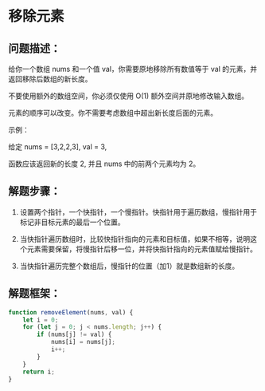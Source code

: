 # 移除元素

## **问题描述**：

给你一个数组 nums 和一个值 val，你需要原地移除所有数值等于 val 的元素，并返回移除后数组的新长度。

不要使用额外的数组空间，你必须仅使用 O(1) 额外空间并原地修改输入数组。

元素的顺序可以改变。你不需要考虑数组中超出新长度后面的元素。

示例：

给定 nums = [3,2,2,3], val = 3,

函数应该返回新的长度 2, 并且 nums 中的前两个元素均为 2。

## **解题步骤**：

1. 设置两个指针，一个快指针，一个慢指针。快指针用于遍历数组，慢指针用于标记非目标元素的最后一个位置。

2. 当快指针遍历数组时，比较快指针指向的元素和目标值，如果不相等，说明这个元素需要保留，将慢指针后移一位，并将快指针指向的元素值赋给慢指针。

3. 当快指针遍历完整个数组后，慢指针的位置（加1）就是数组新的长度。

## **解题框架**：


```javascript
function removeElement(nums, val) {
    let i = 0;
    for (let j = 0; j < nums.length; j++) {
        if (nums[j] != val) {
            nums[i] = nums[j];
            i++;
        }
    }
    return i;
}
```

